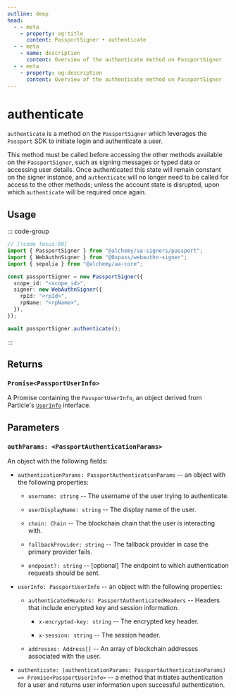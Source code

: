 ```yaml
---
outline: deep
head:
  - - meta
    - property: og:title
      content: PassportSigner • authenticate
  - - meta
    - name: description
      content: Overview of the authenticate method on PassportSigner
  - - meta
    - property: og:description
      content: Overview of the authenticate method on PassportSigner
---
```


# authenticate

`authenticate` is a method on the `PassportSigner` which leverages the `Passport` SDK to initiate login and authenticate a user.

This method must be called before accessing the other methods available on the `PassportSigner`, such as signing messages or typed data or accessing user details. Once authenticated this state will remain constant on the signer instance, and `authenticate` will no longer need to be called for access to the other methods; unless the account state is disrupted, upon which `authenticate` will be required once again.

## Usage

::: code-group

```ts [example.ts]
// [!code focus:99]
import { PassportSigner } from "@alchemy/aa-signers/passport";
import { WebAuthnSigner } from "@0xpass/webauthn-signer";
import { sepolia } from "@alchemy/aa-core";

const passportSigner = new PassportSigner({
  scope_id: "<scope_id>",
  signer: new WebAuthnSigner({
    rpId: "<rpId>",
    rpName: "<rpName>",
  }),
});

await passportSigner.authenticate();
```

:::

## Returns

### `Promise<PassportUserInfo>`

A Promise containing the `PassportUserInfo`, an object derived from Particle's [`UserInfo`](https://github.com/Particle-Network/particle-react-native/blob/main/particle-auth/src/Models/LoginInfo.ts#L83) interface.

## Parameters

### `authParams: <PassportAuthenticationParams>`

An object with the following fields:

- `authenticationParams: PassportAuthenticationParams` -- an object with the following properties:

  - `username: string` -- The username of the user trying to authenticate.

  - `userDisplayName: string` -- The display name of the user.

  - `chain: Chain` -- The blockchain chain that the user is interacting with.

  - `fallbackProvider: string` -- The fallback provider in case the primary provider fails.

  - `endpoint?: string` -- [optional] The endpoint to which authentication requests should be sent.

- `userInfo: PassportUserInfo` -- an object with the following properties:

  - `authenticatedHeaders: PassportAuthenticatedHeaders` -- Headers that include encrypted key and session information.

    - `x-encrypted-key: string` -- The encrypted key header.

    - `x-session: string` -- The session header.

  - `addresses: Address[]` -- An array of blockchain addresses associated with the user.

- `authenticate: (authenticationParams: PassportAuthenticationParams) => Promise<PassportUserInfo>` -- a method that initiates authentication for a user and returns user information upon successful authentication.
